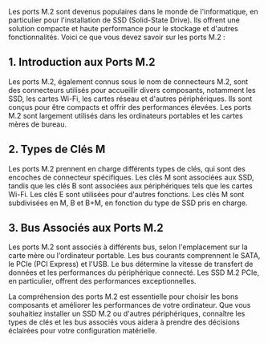 
Les ports M.2 sont devenus populaires dans le monde de l'informatique, en particulier pour l'installation de SSD (Solid-State Drive). Ils offrent une solution compacte et haute performance pour le stockage et d'autres fonctionnalités. Voici ce que vous devez savoir sur les ports M.2 :

## **1. Introduction aux Ports M.2**

Les ports M.2, également connus sous le nom de connecteurs M.2, sont des connecteurs utilisés pour accueillir divers composants, notamment les SSD, les cartes Wi-Fi, les cartes réseau et d'autres périphériques. Ils sont conçus pour être compacts et offrir des performances élevées. Les ports M.2 sont largement utilisés dans les ordinateurs portables et les cartes mères de bureau.

## **2. Types de Clés M**

Les ports M.2 prennent en charge différents types de clés, qui sont des encoches de connecteur spécifiques. Les clés M sont associées aux SSD, tandis que les clés B sont associées aux périphériques tels que les cartes Wi-Fi. Les clés E sont utilisées pour d'autres fonctions. Les clés M sont subdivisées en M, B et B+M, en fonction du type de SSD pris en charge.

## **3. Bus Associés aux Ports M.2**

Les ports M.2 sont associés à différents bus, selon l'emplacement sur la carte mère ou l'ordinateur portable. Les bus courants comprennent le SATA, le PCIe (PCI Express) et l'USB. Le bus détermine la vitesse de transfert de données et les performances du périphérique connecté. Les SSD M.2 PCIe, en particulier, offrent des performances exceptionnelles.

La compréhension des ports M.2 est essentielle pour choisir les bons composants et améliorer les performances de votre ordinateur. Que vous souhaitiez installer un SSD M.2 ou d'autres périphériques, connaître les types de clés et les bus associés vous aidera à prendre des décisions éclairées pour votre configuration matérielle.
